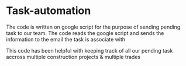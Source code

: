 # Task-automation
The code is written on google script for the purpose of sending pending task to our team.
The code reads the google script and sends the information to the email the task is associate with

This code has been helpful with keeping track of all our pending task accross multiple construction projects & multiple trades
